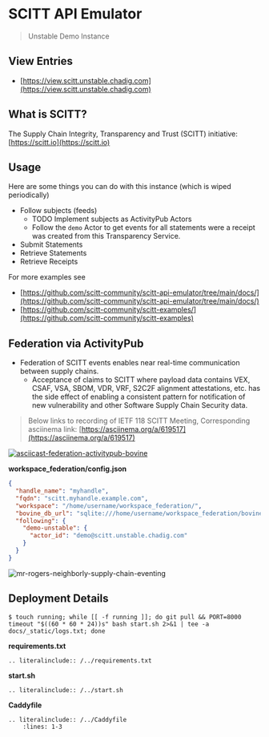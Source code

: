 # SCITT API Emulator

> Unstable Demo Instance

## View Entries

- [https://view.scitt.unstable.chadig.com](https://view.scitt.unstable.chadig.com)

## What is SCITT?

The Supply Chain Integrity, Transparency and Trust (SCITT) initiative: [https://scitt.io](https://scitt.io)

## Usage

Here are some things you can do with this instance (which is wiped periodically)

- Follow subjects (feeds)
  - TODO Implement subjects as ActivityPub Actors
  - Follow the `demo` Actor to get events for all statements were a receipt was
    created from this Transparency Service.
- Submit Statements
- Retrieve Statements
- Retrieve Receipts

For more examples see

- [https://github.com/scitt-community/scitt-api-emulator/tree/main/docs/](https://github.com/scitt-community/scitt-api-emulator/tree/main/docs/)
- [https://github.com/scitt-community/scitt-examples/](https://github.com/scitt-community/scitt-examples)

## Federation via ActivityPub

- Federation of SCITT events enables near real-time communication between supply
  chains.
    - Acceptance of claims to SCITT where payload data contains VEX, CSAF, VSA,
      SBOM, VDR, VRF, S2C2F alignment attestations, etc. has the side effect of
      enabling a consistent pattern for notification of new vulnerability
      and other Software Supply Chain Security data.

> Below links to recording of IETF 118 SCITT Meeting, Corresponding asciinema link: [https://asciinema.org/a/619517](https://asciinema.org/a/619517)

[![asciicast-federation-activitypub-bovine](https://asciinema.org/a/619517.svg)](https://youtu.be/zEGob4oqca4?t=5354s)

**workspace_federation/config.json**

```json
{
  "handle_name": "myhandle",
  "fqdn": "scitt.myhandle.example.com",
  "workspace": "/home/username/workspace_federation/",
  "bovine_db_url": "sqlite:///home/username/workspace_federation/bovine.sqlite3",
  "following": {
    "demo-unstable": {
      "actor_id": "demo@scitt.unstable.chadig.com"
    }
  }
}
```

![mr-rogers-neighborly-supply-chain-eventing](https://github.com/pdxjohnny/scitt-api-emulator/assets/5950433/5d3bd1a8-2d37-4bb3-beb3-956927b2e8c8)

## Deployment Details

```console
$ touch running; while [[ -f running ]]; do git pull && PORT=8000 timeout "$((60 * 60 * 24))s" bash start.sh 2>&1 | tee -a docs/_static/logs.txt; done
```

**requirements.txt**

```{eval-rst}
.. literalinclude:: /../requirements.txt
```

**start.sh**

```{eval-rst}
.. literalinclude:: /../start.sh
```

**Caddyfile**

```{eval-rst}
.. literalinclude:: /../Caddyfile
    :lines: 1-3
```
